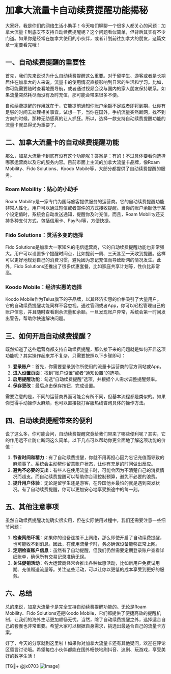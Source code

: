 # 加拿大流量卡自动续费提醒功能揭秘

大家好，我是你们的网络生活小助手！今天咱们聊聊一个很多人都关心的问题：加拿大流量卡到底支不支持自动续费提醒呢？这个问题看似简单，但背后其实有不少门道。如果你是经常在加拿大使用的小伙伴，或者计划前往加拿大的朋友，这篇文章一定要看完哦！

## 一、自动续费提醒的重要性

首先，我们先来说说为什么自动续费提醒这么重要。对于留学生、游客或者是长期居住在加拿大的人来说，流量卡的使用情况直接影响到日常的生活和学习。比如，你可能需要随时查看地图导航，或者通过视频会议与国内的家人朋友保持联系。如果流量突然耗尽而没有及时充值，那可能会带来很多不便。

自动续费提醒的作用就在于，它能提前通知你账户余额不足或者即将到期，让你有足够的时间去处理相关事宜。试想一下，当你在国外，手机流量突然断网，找不到方向的时候，那种无助感真的让人抓狂。所以，选择一款支持自动续费提醒功能的流量卡就显得尤为重要了。

## 二、加拿大流量卡的自动续费提醒功能

那么，加拿大流量卡到底有没有这个功能呢？答案是：有的！不过具体要看你选择哪家运营商以及它的服务内容。目前市面上主流的加拿大流量卡品牌，像Roam Mobility、Fido Solutions、Koodo Mobile等，大部分都提供了自动续费提醒的服务。

### Roam Mobility：贴心的小助手

Roam Mobility是一家专门为国际旅客提供服务的运营商。它的自动续费提醒功能非常人性化，用户可以通过短信或者邮件的方式接收提醒。当你的账户余额低于某个设定值时，系统会自动发送通知，提醒你及时充值。而且，Roam Mobility还支持多种支付方式，包括信用卡、PayPal等，方便快捷。

### Fido Solutions：灵活多变的选择

Fido Solutions是加拿大一家知名的电信运营商，它的自动续费提醒功能也非常强大。用户可以设置多个提醒时间点，比如提前一周、三天甚至一天收到提醒。这样可以更好地规划自己的消费习惯，避免因为忘记充值而导致断网的情况发生。此外，Fido Solutions还推出了很多优惠套餐，比如家庭共享计划等，性价比非常高。

### Koodo Mobile：经济实惠的选择

Koodo Mobile作为Telus旗下的子品牌，以其经济实惠的价格吸引了大量用户。它的自动续费提醒功能同样不容忽视。通过官网或者App，你可以轻松管理自己的账户信息，并且随时查看剩余流量和余额。一旦发现账户异常，系统会第一时间发出警告，帮助你快速解决问题。

## 三、如何开启自动续费提醒？

既然知道了这些运营商都支持自动续费提醒，那么接下来的问题就是如何开启这项功能呢？其实操作起来并不复杂，只需要按照以下步骤即可：

1. **登录账户**：首先，你需要登录到你所使用的流量卡运营商的官方网站或App。
2. **进入设置页面**：找到“账户设置”或者“通知设置”的选项。
3. **启用提醒功能**：勾选“自动续费提醒”选项，并根据个人需求调整提醒频率。
4. **保存更改**：最后点击保存按钮，完成设置。

需要注意的是，不同的运营商界面可能会有所不同，但基本流程都是类似的。如果你觉得手动操作太麻烦，也可以直接拨打客服热线咨询具体的操作方法。

## 四、自动续费提醒带来的便利

说了这么多，你可能会问，自动续费提醒究竟给我们带来了哪些便利呢？其实，它的作用远不止防止断网这么简单。以下几点可以帮助你更全面地了解这项功能的价值：

1. **节省时间和精力**：有了自动续费提醒，你就不用再担心因为忘记充值而导致的麻烦事了。系统会主动帮你留意账户状态，让你有充足的时间做出反应。
2. **避免不必要的支出**：有些人在使用流量卡时，可能会因为不清楚自己的消费情况而超支。而自动续费提醒可以帮助你合理控制预算，避免不必要的浪费。
3. **提升用户体验**：无论是留学生还是游客，在异国他乡最怕的就是遇到突发状况。有了自动续费提醒，你可以更加安心地享受旅途中的每一刻。

## 五、其他注意事项

虽然自动续费提醒功能确实很实用，但在实际使用过程中，我们还需要注意一些细节问题：

1. **检查网络环境**：如果你的设备连接不上网络，那么即使开启了自动续费提醒，也可能收不到消息。因此，在使用流量卡时，务必确保设备能够正常上网。
2. **定期检查账户信息**：虽然有了自动提醒，但我们仍然需要定期登录账户查看详细账单，确保所有交易记录准确无误。
3. **关注促销活动**：各大运营商经常会推出各种优惠活动，比如新用户免费试用期、充值赠送流量等。关注这些活动，可以让你以更低的成本享受到更好的服务。

## 六、总结

总的来说，加拿大流量卡是完全支持自动续费提醒功能的。无论是Roam Mobility、Fido Solutions还是Koodo Mobile，它们都提供了便捷高效的提醒机制，让我们的海外生活更加顺畅无忧。当然，除了自动续费提醒之外，选择适合自己的套餐也非常重要。希望大家可以根据自身需求，挑选出最适合自己的流量卡方案。

好了，今天的分享就到这里啦！如果你对加拿大流量卡还有其他疑问，欢迎在评论区留言讨论哦。希望每位小伙伴都能在国外畅快地刷抖音、追剧、玩游戏，享受美好的数字生活！

[TG💪+ @jx0703 ![Image](https://github.com/user-attachments/assets/dbca1d08-cadb-493c-b0ec-ad6f7a83f270)]